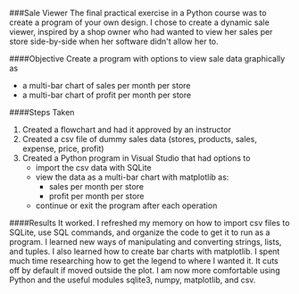 ###Sale Viewer
The final practical exercise in a Python course was to create a program of your own design. I chose to create a dynamic sale viewer, inspired by a shop owner who had wanted to view her sales per store side-by-side when her software didn't allow her to.

####Objective
Create a program with options to view sale data graphically as
* a multi-bar chart of sales per month per store
* a multi-bar chart of profit per month per store

####Steps Taken
1. Created a flowchart and had it approved by an instructor
2. Created a csv file of dummy sales data (stores, products, sales, expense, price, profit)
3. Created a Python program in Visual Studio that had options to 
    * import the csv data with SQLite
    * view the data as a multi-bar chart with matplotlib as:
        * sales per month per store
        * profit per month per store
    * continue or exit the program after each operation

####Results
It worked. I refreshed my memory on how to import csv files to SQLite, use SQL commands, and organize the code to get it to run as a program. I learned new ways of manipulating and converting strings, lists, and tuples. I also learned how to create bar charts with matplotlib. I spent much time researching how to get the legend to where I wanted it. It cuts off by default if moved outside the plot. I am now more comfortable using Python and the useful modules sqlite3, numpy, matplotlib, and csv. 
   
     

